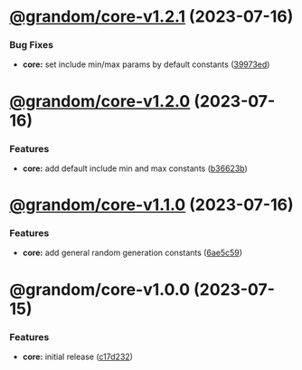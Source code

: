 # [@grandom/core-v1.2.1](https://github.com/grandom-library/grandom-js/compare/@grandom/core-v1.2.0...@grandom/core-v1.2.1) (2023-07-16)


### Bug Fixes

* **core:** set include min/max params by default constants ([39973ed](https://github.com/grandom-library/grandom-js/commit/39973ede0b719c9c7ca22aa30faedeeb6b241fef))

# [@grandom/core-v1.2.0](https://github.com/grandom-library/grandom-js/compare/@grandom/core-v1.1.0...@grandom/core-v1.2.0) (2023-07-16)


### Features

* **core:** add default include min and max constants ([b36623b](https://github.com/grandom-library/grandom-js/commit/b36623b3737e9b991f43a32cbde59158ebb85296))

# [@grandom/core-v1.1.0](https://github.com/grandom-library/grandom-js/compare/@grandom/core-v1.0.0...@grandom/core-v1.1.0) (2023-07-16)


### Features

* **core:** add general random generation constants ([6ae5c59](https://github.com/grandom-library/grandom-js/commit/6ae5c5914224e51f004a50429e67f12f34bb8fd5))

# @grandom/core-v1.0.0 (2023-07-15)


### Features

* **core:** initial release ([c17d232](https://github.com/grandom-library/grandom-js/commit/c17d232f900354b3ec9642526b81e17f5fa66837))
